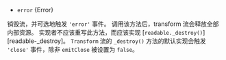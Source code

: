 <!-- YAML
added: v8.0.0
-->

* `error` {Error}

销毁流，并可选地触发 `'error'` 事件。
调用该方法后，transform 流会释放全部内部资源。
实现者不应该重写此方法，而应该实现 [`readable._destroy()`][readable-_destroy]。
`Transform` 流的 `_destroy()` 方法的默认实现会触发 `'close'` 事件，除非 `emitClose` 被设置为 `false`。

